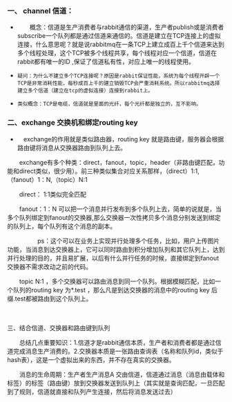 ### 一、 channel 信道：
- 　　概念：信道是生产消费者与rabbit通信的渠道，生产者publish或是消费者subscribe一个队列都是通过信道来通信的。信道是建立在TCP连接上的虚拟连接，什么意思呢？就是说rabbitmq在一条TCP上建立成百上千个信道来达到多个线程处理，这个TCP被多个线程共享，每个线程对应一个信道，信道在rabbit都有唯一的ID ,保证了信道私有性，对应上唯一的线程使用。
-     疑问：为什么不建立多个TCP连接呢？原因是rabbit保证性能，系统为每个线程开辟一个TCP是非常消耗性能，每秒成百上千的建立销毁TCP会严重消耗系统。所以rabbitmq选择建立多个信道（建立在tcp的虚拟连接）连接到rabbit上。
-     类似概念：TCP是电缆，信道就是里面的光纤，每个光纤都是独立的，互不影响。

###  二、exchange 交换机和绑定routing key

- 　exchange的作用就是类似路由器，routing key 就是路由键，服务器会根据路由键将消息从交换器路由到队列上去。

　　exchange有多个种类：direct，fanout，topic，header（非路由键匹配，功能和direct类似，很少用）。前三种类似集合对应关系那样，（direct）1:1,（fanout）1：N,（topic）N:1

　　direct： 1:1类似完全匹配

　　fanout：1：N  可以把一个消息并行发布到多个队列上去，简单的说就是，当多个队列绑定到fanout的交换器,那么交换器一次性拷贝多个消息分别发送到绑定的队列上，每个队列有这个消息的副本。

　　　　　ps：这个可以在业务上实现并行处理多个任务，比如，用户上传图片功能，当消息到达交换器上，它可以同时路由到积分增加队列和其它队列上，达到并行处理的目的，并且易扩展，以后有什么并行任务的时候，直接绑定到fanout交换器不需求改动之前的代码。

　　topic   N:1 ，多个交换器可以路由消息到同一个队列。根据模糊匹配，比如一个队列的routing key 为*.test ，那么凡是到达交换器的消息中的routing key 后缀.test都被路由到这个队列上。

　　

 

三、结合信道、交换器和路由键到队列

　　总结几点重要知识：1.信道才是rabbit通信本质，生产者和消费者都是通过信道完成消息生产消费的。2.交换器本质是一张路由查询表（名称和队列id，类似于hash表），这是一个虚拟出来的东西，并不存在真实的交换器。

　　消息的生命周期：生产者生产消息A 交由信道，信道通过消息（消息由载体和标签）的标签（路由键）放到交换器发送到队列上（其实就是查询匹配，一旦匹配到了规则，信道就直接和队列产生连接，然后将消息发送过去）
